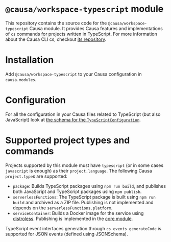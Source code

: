 # `@causa/workspace-typescript` module

This repository contains the source code for the `@causa/workspace-typescript` Causa module. It provides Causa features and implementations of `cs` commands for projects written in TypeScript. For more information about the Causa CLI cs, checkout [its repository](https://github.com/causa-io/cli).

# Installation

Add `@causa/workspace-typescript` to your Causa configuration in `causa.modules`.

# Configuration

For all the configuration in your Causa files related to TypeScript (but also JavaScript) look at [the schema for the `TypeScriptConfiguration`](./src/configurations/typescript.ts).

# Supported project types and commands

Projects supported by this module must have `typescript` (or in some cases `javascript` is enough) as their `project.language`. The following Causa `project.type`s are supported:

- `package`: Builds TypeScript packages using `npm run build`, and publishes both JavaScript and TypeScript packages using `npm publish`.
- `serverlessFunctions`: The TypeScript package is built using `npm run build` and archived as a ZIP file. Publishing is not implemented and depends on the `serverlessFunctions.platform`.
- `serviceContainer`: Builds a Docker image for the service using [distroless](https://github.com/GoogleContainerTools/distroless). Publishing is implemented in the [core module](https://github.com/causa-io/workspace-module-core).

TypeScript event interfaces generation through `cs events generateCode` is supported for JSON events (defined using JSONSchema).
